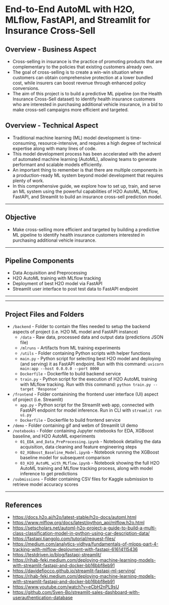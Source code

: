 # End-to-End AutoML with H2O, MLflow, FastAPI, and Streamlit for Insurance Cross-Sell


## Overview - Business Aspect
- Cross-selling in insurance is the practice of promoting products that are complementary to the policies that existing customers already own.
- The goal of cross-selling is to create a win-win situation where customers can obtain comprehensive protection at a lower bundled cost, while insurers can boost revenue through enhanced policy conversions.
- The aim of this project is to build a predictive ML pipeline (on the Health Insurance Cross-Sell dataset) to identify health insurance customers who are interested in purchasing additional vehicle insurance, in a bid to make cross-sell campaigns more efficient and targeted.


## Overview - Technical Aspect
- Traditional machine learning (ML) model development is time-consuming, resource-intensive, and requires a high degree of technical expertise along with many lines of code. 
- This model development process has been accelerated with the advent of automated machine learning (AutoML), allowing teams to generate performant and scalable models efficiently.
- An important thing to remember is that there are multiple components in a production-ready ML system beyond model development that requires plenty of work.
- In this comprehensive guide, we explore how to set up, train, and serve an ML system using the powerful capabilities of H2O AutoML, MLflow, FastAPI, and Streamlit to build an insurance cross-sell prediction model.

___
## Objective
- Make cross-selling more efficient and targeted by building a predictive ML pipeline to identify health insurance customers interested in purchasing additional vehicle insurance.

___
## Pipeline Components
- Data Acquisition and Preprocessing
- H2O AutoML training with MLflow tracking
- Deployment of best H2O model via FastAPI
- Streamlit user interface to post test data to FastAPI endpoint

___
___
## Project Files and Folders
- `/backend` - Folder to contain the files needed to setup the backend aspects of project (i.e. H2O ML model and FastAPI instance)
    - `/data` - Raw data, processed data and output data (predictions JSON file)
    - `/mlruns` - Artifacts from ML training experiments
    - `/utils` - Folder containing Python scripts with helper functions
    - `main.py` - Python script for selecting best H2O model and deploying (and serving) it as FastAPI endpoint. Run with this command: `uvicorn main:app --host 0.0.0.0 --port 8000`
    - `Dockerfile` - Dockerfile to build backend service  
    - `train.py` - Python script for the execution of H2O AutoML training with MLflow tracking. Run with this command: `python train.py --target 'Response'`
- `/frontend` - Folder containining the frontend user interface (UI) aspect of project (i.e. Streamlit)
    - `app.py` - Python script for the Streamlit web app, connected with FastAPI endpoint for model inference. Run in CLI with `streamlit run ui.py`
    - `Dockerfile` - Dockerfile to build frontend service     
- `/demo` - Folder containing gif and webm of Streamlit UI demo
- `/notebooks` - Folder containing Jupyter notebooks for EDA, XGBoost baseline, and H2O AutoML experiments
    - `01_EDA_and_Data_PreProcessing.ipynb` - Notebook detailing the data acquisition, data cleaning and feature engineering steps
    - `02_XGBoost_Baseline_Model.ipynb` - Notebook running the XGBoost baseline model for subsequent comparison
    - `03_H2O_AutoML_with_MLflow.ipynb` - Notebook showing the full H2O AutoML training and MLflow tracking process, along with model inference to get predictions  
- `/submissions` - Folder containing CSV files for Kaggle submission to retrieve model accuracy scores

___
## References
- https://docs.h2o.ai/h2o/latest-stable/h2o-docs/automl.html
- https://www.mlflow.org/docs/latest/python_api/mlflow.h2o.html
- https://setscholars.net/automl-h2o-project-a-guide-to-build-a-multi-class-classification-model-in-python-using-car-description-data/
- https://fastapi.tiangolo.com/tutorial/request-files/
- https://medium.com/analytics-vidhya/fundamentals-of-mlops-part-4-tracking-with-mlflow-deployment-with-fastapi-61614115436
- https://testdriven.io/blog/fastapi-streamlit/
- https://rihab-feki.medium.com/deploying-machine-learning-models-with-streamlit-fastapi-and-docker-bb16bbf8eb91
- https://davidefiocco.github.io/streamlit-fastapi-ml-serving/
- https://rihab-feki.medium.com/deploying-machine-learning-models-with-streamlit-fastapi-and-docker-bb16bbf8eb91
- https://www.youtube.com/watch?v=eCbH2nPL9sU
- https://github.com/Sven-Bo/streamlit-sales-dashboard-with-userauthentication-database
